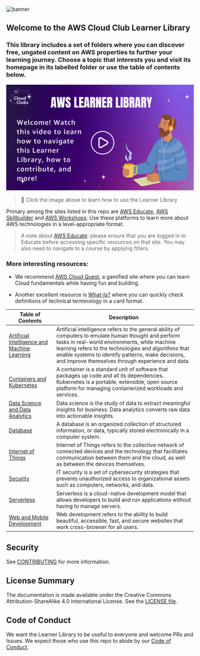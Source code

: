 ![banner](https://user-images.githubusercontent.com/1450004/225074692-c1f96a3a-3258-4983-b7a6-555d2e1a8e3e.png)
## Welcome to the AWS Cloud Club Learner Library

### This library includes a set of folders where you can discover free, ungated content on AWS properties to further your learning journey. Choose a topic that interests you and visit its homepage in its labelled folder or use the table of contents below. 

[![Learner Library overview ](/images/watch.gif)](https://youtu.be/tbd "Learner Library Overview - Click to Watch!")
> 🎥 Click the image above to learn how to use the Learner Library

Primary among the sites listed in this repo are [AWS Educate](https://www.awseducate.com/), [AWS Skillbuilder](https://explore.skillbuilder.aws/learn) and [AWS Workshops](https://workshops.aws/). Use these platforms to learn more about AWS technologies in a level-appropriate format.

> A note about [AWS Educate](https://www.awseducate.com/): please ensure that you are logged in to Educate before accessing specific resources on that site. You may also need to navigate to a course by applying filters.

### More interesting resources:

- We recommend [AWS Cloud Quest](https://explore.skillbuilder.aws/learn/course/11458/play/42651/play-cloud-quest-cloud-practitioner), a gamified site where you can learn Cloud fundamentals while having fun and building.

- Another excellent resource is [What-Is?](https://aws.amazon.com/what-is/) where you can quickly check definitions of technical terminology in a card format.

| Table of Contents                                              | Description                                                                                                                                                                                                                                                                                                              |
|---------------------------------------------------------------|--------------------------------------------------------------------------------------------------------------------------------------------------------------------------------------------------------------------------------------------------------------------------------------------------------------------------|
| [Artificial Intelligence and Machine Learning](/AI_ML)        | Artificial intelligence refers to the general ability of computers to emulate human thought and perform tasks in real-world environments, while machine learning refers to the technologies and algorithms that enable systems to identify patterns, make decisions, and improve themselves through experience and data. |
| [Containers and Kubernetes](/Containers_Kubernetes)           | A container is a standard unit of software that packages up code and all its dependencies. Kubernetes is a portable, extensible, open source platform for managing containerized workloads and services.                                                                                                                  |
| [Data Science and Data Analytics](/DataScience_DataAnalytics) | Data science is the study of data to extract meaningful insights for business. Data analytics converts raw data into actionable insights.                                                                                                                                                                                |
| [Database](/Database)                                         | A database is an organized collection of structured information, or data, typically stored electronically in a computer system.                                                                                                                                                                                          |
| [Internet of Things](/IoT)                                    | Internet of Things refers to the collective network of connected devices and the technology that facilitates communication between them and the cloud, as well as between the devices themselves.                                                                                                                        |
| [Security](/Security)                                         | IT security is a set of cybersecurity strategies that prevents unauthorized access to organizational assets such as computers, networks, and data.                                                                                                                                                                        |
| [Serverless](/Serverless)                                     | Serverless is a cloud-native development model that allows developers to build and run applications without having to manage servers.                                                                                                                                                                                    |
| [Web and Mobile Development](/Web_Mobile_Development)            | Web development refers to the ability to build beautiful, accessible, fast, and secure websites that work cross-browser for all users.                                                                                                                                                                     |

## Security

See [CONTRIBUTING](CONTRIBUTING.md#security-issue-notifications) for more information.

## License Summary

The documentation is made available under the Creative Commons Attribution-ShareAlike 4.0 International License. See the [LICENSE file](LICENSE.md).

## Code of Conduct

We want the Learner Library to be useful to everyone and welcome PRs and Issues. We expect those who use this repo to abide by our [Code of Conduct](https://aws.github.io/code-of-conduct).

